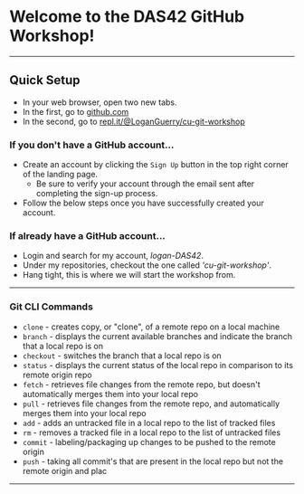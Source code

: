 # Welcome to the DAS42 GitHub Workshop!
---
## Quick Setup
- In your web browser, open two new tabs.
- In the first, go to [github.com](github.com)
- In the second, go to [repl.it/@LoganGuerry/cu-git-workshop](https://repl.it/@LoganGuerry/cu-git-workshop)

### If you don't have a GitHub account...
- Create an account by clicking the `Sign Up` button in the top right corner of the landing page.
	- Be sure to verify your account through the email sent after completing the sign-up process.
- Follow the below steps once you have successfully created your account.

### If already have a GitHub account...
- Login and search for my account, _logan-DAS42_.
- Under my repositories, checkout the one called _'cu-git-workshop'_.
- Hang tight, this is where we will start the workshop from.

---
### Git CLI Commands
- `clone` - creates copy, or "clone", of a remote repo on a local machine
- `branch` - displays the current available branches and indicate the branch that a local repo is on
- `checkout` - switches the branch that a local repo is on
- `status` - displays the current status of the local repo in comparison to its remote origin repo
- `fetch` - retrieves file changes from the remote repo, but doesn't automatically merges them into your local repo
- `pull` - retrieves file changes from the remote repo, and automatically merges them into your local repo
- `add` - adds an untracked file in a local repo to the list of tracked files
- `rm` - removes a tracked file in a local repo to the list of untracked files
- `commit` - labeling/packaging up changes to be pushed to the remote origin
- `push` - taking all commit's that are present in the local repo but not the remote origin and plac
---

